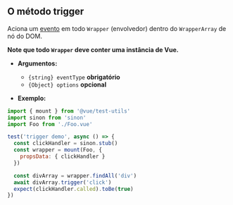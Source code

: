 ## O método trigger

Aciona um [evento](../../guides/dom-events.md#trigger-events) em todo `Wrapper` (envolvedor) dentro do `WrapperArray` de nó do DOM.

**Note que todo `Wrapper` deve conter uma instância de Vue.**

- **Argumentos:**

  - `{string} eventType` **obrigatório**
  - `{Object} options` **opcional**

- **Exemplo:**

```js
import { mount } from '@vue/test-utils'
import sinon from 'sinon'
import Foo from './Foo.vue'

test('trigger demo', async () => {
  const clickHandler = sinon.stub()
  const wrapper = mount(Foo, {
    propsData: { clickHandler }
  })

  const divArray = wrapper.findAll('div')
  await divArray.trigger('click')
  expect(clickHandler.called).toBe(true)
})
```
